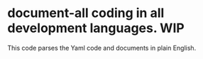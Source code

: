 # document-all coding in all development languages. WIP
This code parses the Yaml code and documents in plain English.
